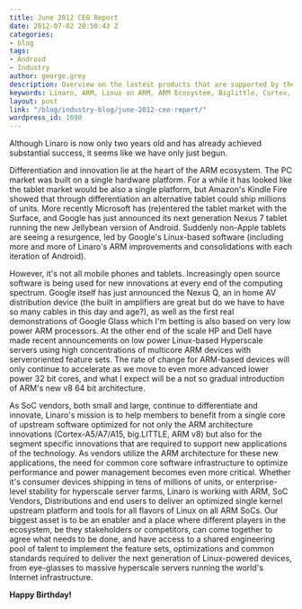 ```yaml
---
title: June 2012 CEO Report
date: 2012-07-02 20:50:43 Z
categories:
- blog
tags:
- Android
- Industry
author: george.grey
description: Overview on the lastest products that are supported by the ARM Ecosystem.
keywords: Linaro, ARM, Linux on ARM, ARM Ecosystem, Biglittle, Cortex, Android, Jellybean
layout: post
link: "/blog/industry-blog/june-2012-ceo-report/"
wordpress_id: 1690
---
```


Although Linaro is now only two years old and has already achieved substantial success, it seems like we have only just begun.

Differentiation and innovation lie at the heart of the ARM ecosystem. The PC market was built on a single hardware platform. For a while it has looked like the tablet market would be also a single platform, but Amazon's Kindle Fire showed that through differentiation an  alternative tablet could ship millions of units. More recently Microsoft has (re)entered the tablet market with the Surface, and Google has just announced its next generation Nexus 7 tablet running the new Jellybean version of Android. Suddenly non-Apple tablets are seeing a resurgence, led by Google's Linux-based software (including more and more of Linaro's ARM improvements and consolidations with each iteration of Android).

However, it's not all mobile phones and tablets. Increasingly open source software is being used for new innovations at every end of the computing spectrum. Google itself has just announced the Nexus Q, an in home AV distribution device (the built in amplifiers are great but do we have to have so many cables in this day and age?), as well as the first real demonstrations of Google Glass which I'm betting is also based on very low power ARM processors. At the other end of the scale HP and Dell have made recent announcements on low power Linux-based Hyperscale servers using high concentrations of multicore ARM devices with serveroriented feature sets. The rate of change for ARM-based devices will only continue to accelerate as we move to even more advanced lower power 32 bit cores, and what I expect will be a not so gradual introduction of ARM's new v8 64 bit architecture.

As SoC vendors, both small and large, continue to differentiate and innovate, Linaro's mission is to help members to benefit from a single core of upstream software optimized for not only the ARM architecture innovations (Cortex-A5/A7/A15, big.LITTLE, ARM v8) but also for the segment specific innovations that are required to support new applications of the technology. As vendors utilize the ARM architecture for these new applications, the need for common core software infrastructure to optimize performance and power management becomes even more critical. Whether it's consumer devices shipping in tens of millions of units, or enterprise-level stability for hyperscale server farms, Linaro is working with ARM, SoC Vendors, Distributions and end users to deliver an optimized single kernel upstream platform and tools for all flavors of Linux on all ARM SoCs. Our biggest asset is to be an enabler and a place where different players in the ecosystem, be they stakeholders or competitors, can come together to agree what needs to be done, and have access to a shared engineering pool of talent to implement the feature sets, optimizations and common standards required to deliver the next generation of Linux-powered devices, from eye-glasses to massive hyperscale servers running the world's Internet infrastructure.

**Happy Birthday!**